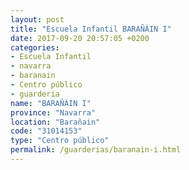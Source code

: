 ```yaml
---
layout: post
title: "Escuela Infantil BARAÑÁIN I"
date: 2017-09-20 20:57:05 +0200
categories:
- Escuela Infantil
- navarra
- baranain
- Centro público
- guarderia
name: "BARAÑÁIN I"
province: "Navarra"
location: "Barañain"
code: "31014153"
type: "Centro público"
permalink: /guarderias/baranain-i.html
---
```

